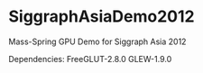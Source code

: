 SiggraphAsiaDemo2012
====================

Mass-Spring GPU Demo for Siggraph Asia 2012

Dependencies:
FreeGLUT-2.8.0
GLEW-1.9.0
